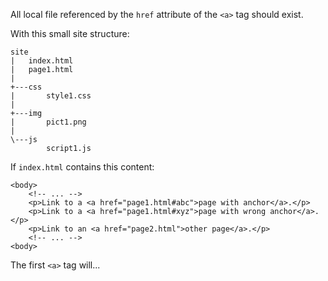 All local file referenced by the `href` attribute of the `<a>` tag should exist.

With this small site structure:

    site
    |   index.html
    |   page1.html
    |
    +---css
    |       style1.css
    |
    +---img
    |       pict1.png
    |
    \---js
            script1.js

If `index.html` contains this content:

    <body>
        <!-- ... -->
        <p>Link to a <a href="page1.html#abc">page with anchor</a>.</p>
        <p>Link to a <a href="page1.html#xyz">page with wrong anchor</a>.</p>
        <p>Link to an <a href="page2.html">other page</a>.</p>
        <!-- ... -->
    <body>

The first `<a>` tag will...